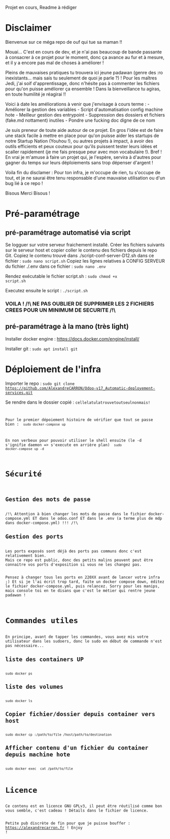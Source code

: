 Projet en cours, Readme à rédiger

<h1>Disclaimer</h1>
Bienvenue sur ce méga repo de ouf qui tue sa maman !! 

Mouai... C'est en cours de dev, et je n'ai pas beaucoup de bande passante à consacrer à ce projet pour le moment, donc ça avance au fur et à mesure, et il y a encore pas mal de choses à améliorer ! 

Pleins de mauvaises pratiques tu trouvera ici jeune padawan (genre des :ro inexistants... mais sais tu seulement de quoi je parle ?) !
Pour les maîtres Jedi, j'ai soif d'apprentissage, donc n'hésite pas à commenter les fichiers pour qu'on puisse améliorer ça ensemble ! Dans la bienveillance tu agiras, en toute humilité je réagirai !!

Voici à date les améliorations à venir que j'envisage à cours terme : 
    - Améliorer la gestion des variables
    - Script d'automatisation config machine hote
    - Meilleur gestion des entrypoint
    - Suppression des dossiers et fichiers (fake.md nottament) inutiles
    - Pondre une fucking doc digne de ce nom

Je suis preneur de toute aide autour de ce projet. En gros l'idée est de faire une stack facile à mettre en place pour qu'on puisse aider les startups de notre Startup Nation (Youhou !), ou autres projets à impact, à avoir des outils efficients et peux couteux pour qu'ils puissent tester leurs idées et scaller rapidement (je me fais presque peur avec mon vocabulaire !). Bref ! En vrai je m'amuse à faire un projet qui, je l'espère, servira à d'autres pour gagner du temps sur leurs déploiements sans trop dépenser d'argent !

Voila fin du disclamer : Pour ton infra, je m'occupe de rien, tu s'occupe de tout, et je ne saurai être tenu responsable d'une mauvaise utilisation ou d'un bug lié à ce repo !

Bisous Merci Bisous !

<h1>Pré-paramétrage</h1>
<h2>pré-paramétrage automatisé via script</h2>
Se logguer sur votre serveur fraichement installé.
Créer les fichiers suivants sur le serveur host et copier coller le contenu des fichiers depuis le repo Git. 
Copiez le contenu trouvé dans ./script-conf-server-D12.sh dans ce fichier : <code>sudo nano script.sh</code>
Copiez les lignes relatives à CONFIG SERVEUR du fichier ./.env dans ce fichier : <code>sudo nano .env</code>

Rendez exécutable le fichier script.sh : <code>sudo chmod +x script.sh</code>

Executez ensuite le script : <code>./script.sh</code>

<h3>VOILA ! /!\ NE PAS OUBLIER DE SUPPRIMER LES 2 FICHIERS CREES POUR UN MINIMUM DE SECURITE /!\</h3>

<h2>pré-paramétrage à la mano (très light)</h2>

Installer docker engine : <link>https://docs.docker.com/engine/install/</link>

Installer git : <code>sudo apt install git</code>




<h1>Déploiement de l'infra</h1>

Importer le repo : <code>sudo git clone https://github.com/AlexandreCARRON/Odoo-v17_Automatic-deployement-services.git</code>

Se rendre dans le dossier copié : <code>cellelatulatrouvetoutseulnonmais!</codde>

Pour le premier dépoiement histoire de vérifier que tout se passe bien : 
<code> sudo docker-compose up </code>

En non verbeux pour pouvoir utiliser le shell ensuite (le -d s'ignifie daemon => s'execute en arrière plan)
<code> sudo docker-compose up -d </code>

<h1>Sécurité</h1>
<h2>Gestion des mots de passe</h2> 
/!\ Attention à bien changer les mots de passe dans le fichier docker-compose.yml ET dans le odoo.conf ET dans le .env (a terme plus de mdp dans docker-compose.yml) !!! /!\
<h2>Gestion des ports</h2>
Les ports exposés sont déjà des ports pas communs donc c'est relativement bien. 
Mais ce repo est public, donc des petits malins peuvent peut être connaitre vos ports d'exposition si vous ne les changez pas. 

Pensez à changer tous les ports en 220XX avant de lancer votre infra ;) Et si je l'ai écrit trop tard, faite un docker compose down, éditez le fichier docker-compose.yml, puis relancez. Sorry pour les manips, mais console toi en te disans que c'est le métier qui rentre jeune padawan !

<h1>Commandes utiles</h1>
En principe, avant de tapper les commandes, vous avez mis votre utilisateur dans les sudoers, donc le sudo en début de commande n'est pas nécessaire...
<h2>liste des containers UP</h2>
<code>sudo docker ps</code>
<h2>liste des volumes</h2>
<code>sudo docker ls</code>
<h2>Copier fichier/dossier depuis container vers host</h2>
<code>sudo docker cp <container_id>:/path/to/file /host/path/to/destination</code>
<h2>Afficher contenu d'un fichier du container depuis machine hote</h2>
<code>sudo docker exec <container_id> cat /path/to/file</code>

<h1>Licence</h1>
Ce contenu est en licence GNU GPLv3, il peut être réutilisé comme bon vous semble, c'est cadeau ! Détails dans le fichier de licence.

Petite pub discrète de fin pour que je puisse bouffer :  https://alexandrecarron.fr ! Enjoy !
